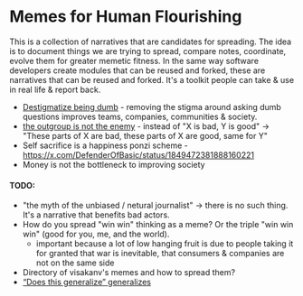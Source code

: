 # Memes for Human Flourishing

This is a collection of narratives that are candidates for spreading. The idea is to document things we are trying to spread, compare notes, coordinate, evolve them for greater memetic fitness. In the same way software developers create modules that can be reused and forked, these are narratives that can be reused and forked. It's a toolkit people can take & use in real life & report back. 

- [Destigmatize being dumb](./destigmatize-being-dumb.md) - removing the stigma around asking dumb questions improves teams, companies, communities & society.
- [the outgroup is not the enemy](./outgroup-is-not-enemy.md) - instead of "X is bad, Y is good" -> "These parts of X are bad, these parts of X are good, same for Y"
- Self sacrifice is a happiness ponzi scheme - https://x.com/DefenderOfBasic/status/1849472381888160221
- Money is not the bottleneck to improving society

#### TODO:

- "the myth of the unbiased / netural journalist" -> there is no such thing. It's a narrative that benefits bad actors.
- How do you spread "win win" thinking as a meme? Or the triple "win win win" (good for you, me, and the world).
  - important because a lot of low hanging fruit is due to people taking it for granted that war is inevitable, that consumers & companies are not on the same side
- Directory of visakanv's memes and how to spread them?
- [“Does this generalize” generalizes](https://x.com/jon_vs_moloch/status/1875008466332651819)

